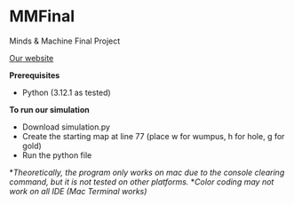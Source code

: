 # MMFinal
Minds &amp; Machine Final Project

[Our website](https://sites.google.com/view/wumpus-world-project/robot-performance)

**Prerequisites**

 - Python (3.12.1 as tested)

**To run our simulation**

 - Download simulation.py
 - Create the starting map at line 77 (place w for wumpus, h for hole, g for gold)
 - Run the python file


**Theoretically, the program only works on mac due to the console clearing command, but it is not tested on other platforms.* 
**Color coding may not work on all IDE (Mac Terminal works)* 

